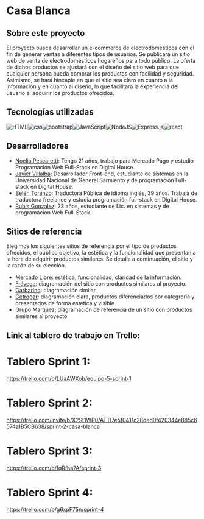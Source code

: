 # Casa Blanca

## Sobre este proyecto

El  proyecto busca desarrollar un e-commerce de electrodomésticos con el fin de generar ventas a diferentes tipos de usuarios. Se publicará un sitio web de venta de electrodomésticos hogareños para todo público. La oferta de dichos productos se ajustará con el diseño del sitio web para que cualquier persona pueda comprar los productos con facilidad y seguridad. Asimismo, se hará hincapié en que el sitio sea claro en cuanto a la información y en cuanto al diseño, lo que facilitará la experiencia del usuario al adquirir los productos ofrecidos.

## Tecnologías utilizadas

![HTML](https://camo.githubusercontent.com/49fbb99f92674cc6825349b154b65aaf4064aec465d61e8e1f9fb99da3d922a1/68747470733a2f2f696d672e736869656c64732e696f2f62616467652f68746d6c352d2532334533344632362e7376673f7374796c653d666f722d7468652d6261646765266c6f676f3d68746d6c35266c6f676f436f6c6f723d7768697465)![css](https://camo.githubusercontent.com/e6b67b27998fca3bccf4c0ee479fc8f9de09d91f389cccfbe6cb1e29c10cfbd7/68747470733a2f2f696d672e736869656c64732e696f2f62616467652f637373332d2532333135373242362e7376673f7374796c653d666f722d7468652d6261646765266c6f676f3d63737333266c6f676f436f6c6f723d7768697465)![bootstrap](https://camo.githubusercontent.com/b768ae6e4f89b74512e6de02a8367fd71465bc3d88ef1cf2f1622e2017c32bea/68747470733a2f2f696d672e736869656c64732e696f2f62616467652f626f6f7473747261702d2532333536334437432e7376673f7374796c653d666f722d7468652d6261646765266c6f676f3d626f6f747374726170266c6f676f436f6c6f723d7768697465)![JavaScript](https://img.shields.io/badge/javascript-%23323330.svg?style=for-the-badge&logo=javascript&logoColor=%23F7DF1E)![NodeJS](https://img.shields.io/badge/node.js-6DA55F?style=for-the-badge&logo=node.js&logoColor=white)![Express.js](https://img.shields.io/badge/express.js-%23404d59.svg?style=for-the-badge&logo=express&logoColor=%2361DAFB)![react](https://camo.githubusercontent.com/ab4c3c731a174a63df861f7b118d6c8a6c52040a021a552628db877bd518fe84/68747470733a2f2f696d672e736869656c64732e696f2f62616467652f72656163742d2532333230323332612e7376673f7374796c653d666f722d7468652d6261646765266c6f676f3d7265616374266c6f676f436f6c6f723d253233363144414642)

## Desarrolladores

- [Noelia Pescaretti](https://github.com/noeliapescaretti): Tengo 21 años, trabajo para Mercado Pago y estudio Programación Web Full-Stack en Digital House.
- [Javier Villalba](https://github.com/javiervillalbaf): Desarrollador Front-end, estudiante de sistemas en la Universidad Nacional de General Sarmiento y de programación Full-stack en Digital House.
- [Belén Toranzo](https://github.com/belutoranzo): Traductora Pública de idioma inglés, 39 años. Trabaja de traductora freelance y estudia programación full-stack en Digital House.
- [Rubis Gonzalez](https://github.com/rubisgonzalez): 23 años, estudiante de Lic. en sistemas y de programación Web Full-Stack.

## Sitios de referencia

Elegimos los siguientes sitios de referencia por el tipo de productos ofrecidos, el público objetivo, la estética y la funcionalidad que presentan a la hora de adquirir productos similares. Se detalla a continuación, el sitio y la razón de su elección.

- [Mercado Libre](https://www.mercadolibre.com.ar/): estética, funcionalidad, claridad de la información.
- [Frávega](https://www.fravega.com/): diagramación del sitio con productos similares al proyecto.
- [Garbarino](https://www.garbarino.com/): diagramación similar.
- [Cetrogar](https://www.cetrogar.com.ar/): diagramación clara, productos diferenciados por categroría y presentados de forma estética y visible.
- [Grupo Marquez](https://grupomarquez.com.ar/): diagramación de referencia de un sitio con productos similares al proyecto.

## Link al tablero de trabajo en Trello:

# Tablero Sprint 1:
https://trello.com/b/LUaAWXob/equipo-5-sprint-1

# Tablero Sprint 2:
https://trello.com/invite/b/X2St1WP0/ATTI7e5f0411c28ded0f420344e885c6574a1B5CB638/sprint-2-casa-blanca

# Tablero Sprint 3:
https://trello.com/b/fqRfha7A/sprint-3

# Tablero Sprint 4:
https://trello.com/b/g6xpF75n/sprint-4
